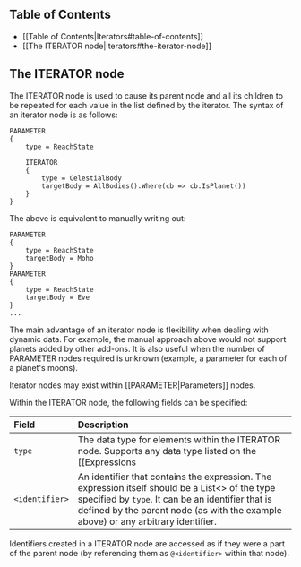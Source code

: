 ## Table of Contents

* [[Table of Contents|Iterators#table-of-contents]]
* [[The ITERATOR node|Iterators#the-iterator-node]]

## The ITERATOR node

The ITERATOR node is used to cause its parent node and all its children to be repeated for each value in the list defined by the iterator.  The syntax of an iterator node is as follows:
```
PARAMETER
{
    type = ReachState

    ITERATOR
    {
        type = CelestialBody
        targetBody = AllBodies().Where(cb => cb.IsPlanet())
    }
}
```
The above is equivalent to manually writing out:
```
PARAMETER
{
    type = ReachState
    targetBody = Moho
}
PARAMETER
{
    type = ReachState
    targetBody = Eve
}
...
```
The main advantage of an iterator node is flexibility when dealing with dynamic data.  For example, the manual approach above would not support planets added by other add-ons.  It is also useful when the number of PARAMETER nodes required is unknown (example, a parameter for each of a planet's moons).

Iterator nodes may exist within [[PARAMETER|Parameters]] nodes.

Within the ITERATOR node, the following fields can be specified:

| Field | Description |
| :--- | :--- |
| `type` | The data type for elements within the ITERATOR node.  Supports any data type listed on the [[Expressions|Expressions]] page. |
| `<identifier>` | An identifier that contains the expression.  The expression itself should be a List<> of the type specified by `type`.  It can be an identifier that is defined by the parent node (as with the example above) or any arbitrary identifier. |

Identifiers created in a ITERATOR node are accessed as if they were a part of the parent node (by referencing them as `@<identifier>` within that node).
